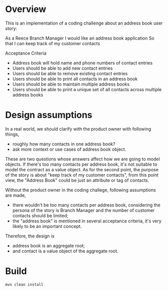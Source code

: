 # Overview
This is an implementation of a coding challenge about an address book user story: 

As a Reece Branch Manager 
I would like an address book application
So that I can keep track of my customer contacts

Acceptance Criteria

* Address book will hold name and phone numbers of contact entries
* Users should be able to add new contact entries
* Users should be able to remove existing contact entries
* Users should be able to print all contacts in an address book
* Users should be able to maintain multiple address books
* Users should be able to print a unique set of all contacts across multiple address books

# Design assumptions
In a real world, we should clarify with the product owner with following things,
* roughly how many contacts in one address book?
* ask more context or use cases of address book object. 

These are two questions whose answers affect how we are going to model objects. If there's too many contacts per address book, it's not suitable to model the contract as a value object. As for the second point, the purpose of the story is about "keep track of my customer contacts", from this point view, the "Address Book" could be just an attribute or tag of contacts. 

Without the product owner in the coding challege, following assumptions are made,
* there wouldn't be too many contacts per address book, considering the persona of the story is Branch Manager and the number of customer contacts should be limited;
* the "address book" is mentioned in several acceptance criteria, it's very likely to be an important concept.

Therefore, the design is

* address book is an aggregate root;
* and contact is a value object of the aggregate root.

# Build
```
mvn clean install
```
